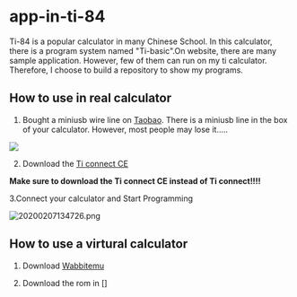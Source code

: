 # app-in-ti-84

Ti-84 is a popular calculator in many Chinese School. In this calculator, there is a program system named "Ti-basic".On website, there are many sample application. However, few of them can run on my ti calculator. Therefore, I choose to build a repository to show my programs.

## How to use in real calculator

1. Bought a miniusb wire line on [Taobao](https://detail.tmall.com/item.htm?id=16184618686&spm=a1z09.2.0.0.42d62e8dSZMutS&_u=73pfu1qea2a5). There is a miniusb line in the box of your calculator. However, most people may lose it.....

<img src="https://raw.githubusercontent.com/tenawalcott/picbed/master/2020_second_note/20200207121834.png?token=AM3Y3H7ZS24P6O4MIHNXSVS6HT5ME">

2. Download the [Ti connect CE](https://education.ti.com/en/software/details/en/CA9C74CAD02440A69FDC7189D7E1B6C2/swticonnectcesoftware) 

**Make sure to download the Ti connect CE instead of Ti connect!!!!**

3.Connect your calculator and Start Programming

![20200207134726.png](https://raw.githubusercontent.com/tenawalcott/picbed/master/2020_second_note/20200207134726.png?token=AM3Y3H642J52Q72YH5WZ2O26HT5C2)

## How to use a virtural calculator

1. Download [Wabbitemu](Wabbitemu)

2. Download the rom in []